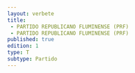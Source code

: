 ```yaml
---
layout: verbete
title:
 - PARTIDO REPUBLICANO FLUMINENSE (PRF)
 - PARTIDO REPUBLICANO FLUMINENSE (PRF)
published: true
edition: 1  
type: T
subtype: Partido
---
```


